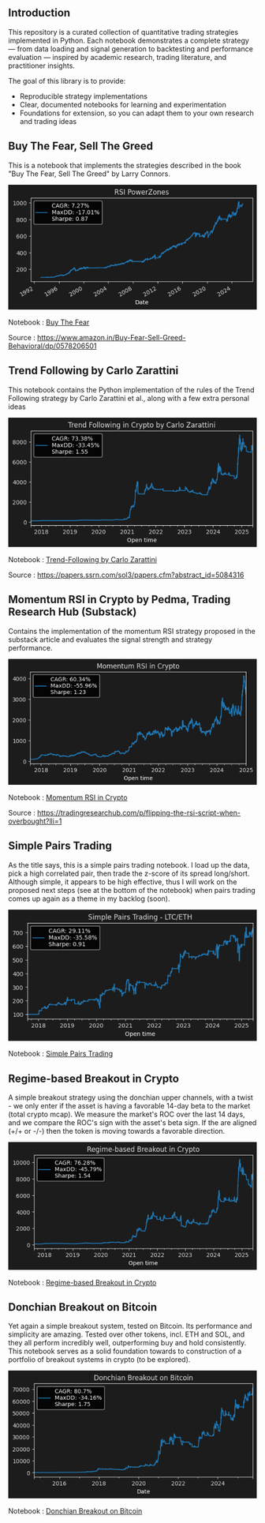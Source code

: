 ## Introduction

This repository is a curated collection of quantitative trading strategies implemented in Python. Each notebook demonstrates a complete strategy — from data loading and signal generation to backtesting and performance evaluation — inspired by academic research, trading literature, and practitioner insights.

The goal of this library is to provide:
- Reproducible strategy implementations
- Clear, documented notebooks for learning and experimentation
- Foundations for extension, so you can adapt them to your own research and trading ideas

## Buy The Fear, Sell The Greed 

This is a notebook that implements the strategies described in the book "Buy The Fear, Sell The Greed" by Larry Connors.

![Alt text](figures/rsi_powerzones.png)

Notebook : [Buy The Fear](https://github.com/chickenopoulos/strategy-library/blob/master/Buy%20The%20Fear.ipynb)

Source : https://www.amazon.in/Buy-Fear-Sell-Greed-Behavioral/dp/0578206501

## Trend Following by Carlo Zarattini

This notebook contains the Python implementation of the rules of the Trend Following strategy by Carlo Zarattini et al., along with a few extra personal ideas

![Alt text](figures/donchian_channels_by_carlo_zarattini.png)

Notebook : [Trend-Following by Carlo Zarattini](https://github.com/chickenopoulos/strategy-library/blob/master/Trend-Following%20by%20Carlo%20Zarattini.ipynb)

Source : https://papers.ssrn.com/sol3/papers.cfm?abstract_id=5084316

## Momentum RSI in Crypto by Pedma, Trading Research Hub (Substack)

Contains the implementation of the momentum RSI strategy proposed in the substack article and evaluates the signal strength and strategy performance.

![Alt text](figures/momentum_rsi_crypto_pedma.png)

Notebook : [Momentum RSI in Crypto](https://github.com/chickenopoulos/strategy-library/blob/master/Momentum%20RSI%20in%20Crypto%20-%20Trading%20Research%20Hub%2C%20Substack.ipynb)

Source : https://tradingresearchub.com/p/flipping-the-rsi-script-when-overbought?lli=1

## Simple Pairs Trading

As the title says, this is a simple pairs trading notebook. I load up the data, pick a high correlated pair, then trade the z-score of its spread long/short. Although simple, 
it appears to be high effective, thus I will work on the proposed next steps (see at the bottom of the notebook) when pairs trading comes up again as a theme in my backlog (soon).

![Alt text](figures/simple_pairs_trading_ltc_eth.png)

Notebook : [Simple Pairs Trading](https://github.com/chickenopoulos/strategy-library/blob/master/Simple%20Pairs%20Trading.ipynb)

## Regime-based Breakout in Crypto

A simple breakout strategy using the donchian upper channels, with a twist - we only enter if the asset is having a favorable 14-day beta to the market (total crypto mcap). We measure
the market's ROC over the last 14 days, and we compare the ROC's sign with the asset's beta sign. If the are aligned (+/+ or -/-) then the token is moving towards a favorable direction.

![Alt text](figures/regime_based_breakout_in_crypto.png)

Notebook : [Regime-based Breakout in Crypto](https://github.com/chickenopoulos/strategy-library/blob/master/Regime-based%20Breakout%20in%20Crypto.ipynb)

## Donchian Breakout on Bitcoin

Yet again a simple breakout system, tested on Bitcoin. Its performance and simplicity are amazing. Tested over other tokens, incl. ETH and SOL, and they all perform incredibly well, outperforming buy and hold consistently. This notebook serves as a solid foundation towards to construction of a portfolio of breakout systems in crypto (to be explored).

![Alt text](figures/donchian_breakout_on_bitcoin.png)

Notebook : [Donchian Breakout on Bitcoin](https://github.com/chickenopoulos/strategy-library/blob/master/Donchian%20Breakout%20on%20Bitcoin.ipynb)